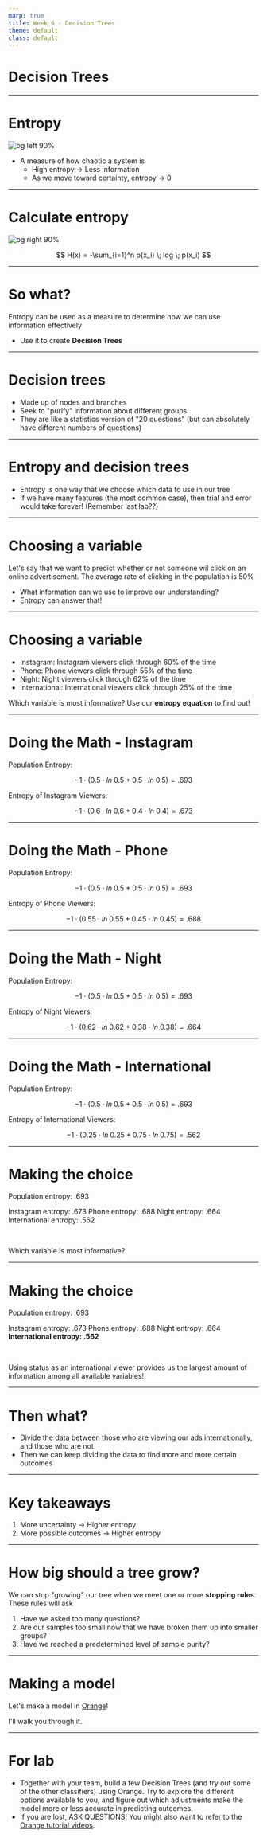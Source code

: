 ```yaml
---
marp: true
title: Week 6 - Decision Trees
theme: default
class: default
---
```


# Decision Trees

---

# Entropy

![bg left 90%](entropy.png)

- A measure of how chaotic a system is
    - High entropy $\rightarrow$ Less information
    - As we move toward certainty, entropy $\rightarrow$ 0

---

# Calculate entropy

![bg right 90%](entropy.png)


$$ H(x) = -\sum_{i=1}^n p(x_i) \; log \; p(x_i) $$

---

# So what?

Entropy can be used as a measure to determine how we can use information effectively
- Use it to create **Decision Trees**

---

# Decision trees

- Made up of nodes and branches
- Seek to "purify" information about different groups
- They are like a statistics version of "20 questions" (but can absolutely have different numbers of questions)

---

# Entropy and decision trees

- Entropy is one way that we choose which data to use in our tree
- If we have many features (the most common case), then trial and error would take forever! (Remember last lab??)

---

# Choosing a variable

Let's say that we want to predict whether or not someone wil click on an online advertisement. The average rate of clicking in the population is 50%
- What information can we use to improve our understanding?
- Entropy can answer that!

---

# Choosing a variable

- Instagram: Instagram viewers click through 60% of the time
- Phone: Phone viewers click through 55% of the time
- Night: Night viewers click through 62% of the time
- International: International viewers click through 25% of the time


Which variable is most informative? Use our **entropy equation** to find out!

---

# Doing the Math - Instagram

Population Entropy:

$$ -1\cdot( 0.5\cdot ln\; 0.5 + 0.5 \cdot ln\; 0.5 ) = .693 $$

Entropy of Instagram Viewers:

$$ -1\cdot( 0.6\cdot ln\; 0.6 + 0.4 \cdot ln\; 0.4 ) = .673 $$

---

# Doing the Math - Phone

Population Entropy:

$$ -1\cdot( 0.5\cdot ln\; 0.5 + 0.5 \cdot ln\; 0.5 ) = .693 $$

Entropy of Phone Viewers:

$$ -1\cdot( 0.55\cdot ln\; 0.55 + 0.45 \cdot ln\; 0.45 ) = .688 $$

---

# Doing the Math - Night

Population Entropy:

$$ -1\cdot( 0.5\cdot ln\; 0.5 + 0.5 \cdot ln\; 0.5 ) = .693 $$

Entropy of Night Viewers:

$$ -1\cdot( 0.62\cdot ln\; 0.62 + 0.38 \cdot ln\; 0.38 ) = .664 $$

---

# Doing the Math - International

Population Entropy:

$$ -1\cdot( 0.5\cdot ln\; 0.5 + 0.5 \cdot ln\; 0.5 ) = .693 $$

Entropy of International Viewers:

$$ -1\cdot( 0.25\cdot ln\; 0.25 + 0.75 \cdot ln\; 0.75 ) = .562 $$

---

# Making the choice

Population entropy: .693

Instagram entropy: .673
Phone entropy: .688
Night entropy: .664
International entropy: .562

<br>

Which variable is most informative?

---

# Making the choice

Population entropy: .693

Instagram entropy: .673
Phone entropy: .688
Night entropy: .664
**International entropy: .562**

<br>

Using status as an international viewer provides us the largest amount of information among all available variables!

---

# Then what?

- Divide the data between those who are viewing our ads internationally, and those who are not
- Then we can keep dividing the data to find more and more certain outcomes

---

# Key takeaways

1) More uncertainty $\rightarrow$ Higher entropy
2) More possible outcomes $\rightarrow$ Higher entropy

---

# How big should a tree grow?

We can stop "growing" our tree when we meet one or more **stopping rules**. These rules will ask

1) Have we asked too many questions?
2) Are our samples too small now that we have broken them up into smaller groups?
3) Have we reached a predetermined level of sample purity?

---

# Making a model

Let's make a model in [Orange](https://orange.biolab.si/)!

I'll walk you through it.

---

# For lab

- Together with your team, build a few Decision Trees (and try out some of the other classifiers) using Orange. Try to explore the different options available to you, and figure out which adjustments make the model more or less accurate in predicting outcomes.
- If you are lost, ASK QUESTIONS! You might also want to refer to the [Orange tutorial videos](https://www.youtube.com/playlist?list=PLmNPvQr9Tf-ZSDLwOzxpvY-HrE0yv-8Fy).

